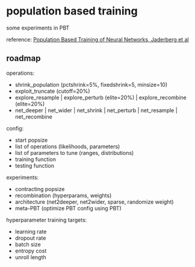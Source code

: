 # population based training

some experiments in PBT

reference: [Population Based Training of Neural Networks, Jaderberg et al](https://arxiv.org/abs/1711.09846)

## roadmap

operations:

* shrink_population (pctshrink=5%, fixedshrink=5, minsize=10)
* exploit_truncate (cutoff=20%)
* explore_resample | explore_perturb (elite=20%) | explore_recombine (elite=20%)
* net_deeper | net_wider | net_shrink | net_perturb | net_resample | net_recombine

config:

* start popsize
* list of operations (likelihoods, parameters)
* list of parameters to tune (ranges, distributions)
* training function
* testing function

experiments:

* contracting popsize
* recombination (hyperparams, weights)
* architecture (net2deeper, net2wider, sparse, randomize weight)
* meta-PBT (optimize PBT config using PBT)

hyperparameter training targets:

* learning rate
* dropout rate
* batch size
* entropy cost
* unroll length
